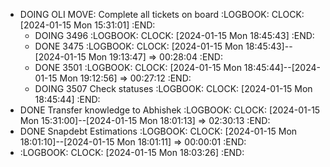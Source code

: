 - DOING OLI MOVE: Complete all tickets on board
  :LOGBOOK:
  CLOCK: [2024-01-15 Mon 15:31:01]
  :END:
	- DOING 3496
	  :LOGBOOK:
	  CLOCK: [2024-01-15 Mon 18:45:43]
	  :END:
	- DONE 3475
	  :LOGBOOK:
	  CLOCK: [2024-01-15 Mon 18:45:43]--[2024-01-15 Mon 19:13:47] =>  00:28:04
	  :END:
	- DONE 3501
	  :LOGBOOK:
	  CLOCK: [2024-01-15 Mon 18:45:44]--[2024-01-15 Mon 19:12:56] =>  00:27:12
	  :END:
	- DOING 3507 Check statuses
	  :LOGBOOK:
	  CLOCK: [2024-01-15 Mon 18:45:44]
	  :END:
- DONE Transfer knowledge to Abhishek
  :LOGBOOK:
  CLOCK: [2024-01-15 Mon 15:31:00]--[2024-01-15 Mon 18:01:13] =>  02:30:13
  :END:
- DONE Snapdebt Estimations
  :LOGBOOK:
  CLOCK: [2024-01-15 Mon 18:01:10]--[2024-01-15 Mon 18:01:11] =>  00:00:01
  :END:
- :LOGBOOK:
  CLOCK: [2024-01-15 Mon 18:03:26]
  :END: